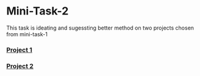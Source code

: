 # Mini-Task-2

This task is ideating and sugessting better method on two projects chosen from mini-task-1

### [Project 1](https://github.com/CIBI-A/mini-task-2/blob/master/Project-1.md)

### [Project 2](https://github.com/CIBI-A/mini-task-2/blob/master/Project-2.md)
